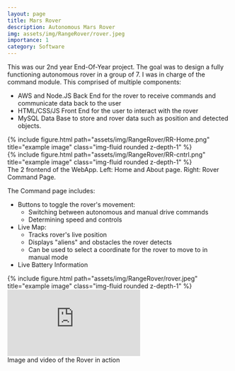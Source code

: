 ```yaml
---
layout: page
title: Mars Rover
description: Autonomous Mars Rover 
img: assets/img/RangeRover/rover.jpeg
importance: 1
category: Software
---
```

This was our 2nd year End-Of-Year project. The goal was to design a fully functioning autonomous rover in a group of 7. I was in charge of the command module. This comprised of multiple components:
- AWS and Node.JS Back End for the rover to receive commands and communicate data back to the user
- HTML/CSS/JS Front End for the user to interact with the rover
- MySQL Data Base to store and rover data such as position and detected objects.

<div class="row">
    <div class="col-sm mt-3 mt-md-0">
        {% include figure.html path="assets/img/RangeRover/RR-Home.png" title="example image" class="img-fluid rounded z-depth-1" %}
    </div>
    <div class="col-sm mt-3 mt-md-0">
        {% include figure.html path="assets/img/RangeRover/RR-cntrl.png" title="example image" class="img-fluid rounded z-depth-1" %}
    </div>
</div>
<div class="caption">
    The 2 frontend of the WebApp. Left: Home and About page. Right: Rover Command Page.
</div>

The Command page includes:
- Buttons to toggle the rover's movement: 
    - Switching between autonomous and manual drive commands
    - Determining speed and controls
- Live Map:
    - Tracks rover's live position
    - Displays "aliens" and obstacles the rover detects
    - Can be used to select a coordinate for the rover to move to in manual mode
- Live Battery Information

<div class="row">
    <div class="col-sm mt-3 mt-md-0">
        {% include figure.html path="assets/img/RangeRover/rover.jpeg" title="example image" class="img-fluid rounded z-depth-1" %}
    </div>
    <div class="col-sm mt-3 mt-md-0">
        <!-- <video> -->
        <iframe src="https://youtube.com/embed/aE_GtGLtH0A" title="YouTube video player" frameborder="0" allow="accelerometer; clipboard-write; encrypted-media; gyroscope; picture-in-picture; web-share" allowfullscreen></iframe>
        <!-- </video> -->
    </div>
</div>
<div class="caption">
    Image and video of the Rover in action
</div>